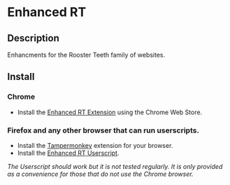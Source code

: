 # Enhanced RT

## Description
Enhancments for the Rooster Teeth family of websites.

## Install
### Chrome
- Install the [Enhanced RT Extension](https://chrome.google.com/webstore/detail/enhanced-rt/mconfgcbfjflbnocbigkeipjjofkggmk) using the Chrome Web Store.

### Firefox and any other browser that can run userscripts.
- Install the [Tampermonkey](https://tampermonkey.net/) extension for your browser.
- Install the [Enhanced RT Userscript](https://raw.githubusercontent.com/patrickmaher/Enhanced-RT/master/Enhanced%20RT.user.js).

*The Userscript should work but it is not tested regularly. It is only provided as a convenience for those that do not use the Chrome browser.*
